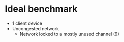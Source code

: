 # Ideal benchmark

- 1 client device
- Uncongested network
    -  Network locked to a mostly unused channel (9)
